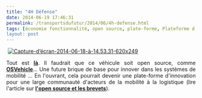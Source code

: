 ```yaml
---
title: "4H Défense"
date: 2014-06-19 17:46:31
permalink: /transportsdufutur/2014/06/4h-defense.html
tags: [économie fonctionnalité, open source, plate-forme, Plateforme d'idées, véhicule mono-usage]
layout: post
---
```


<p> <a class="asset-img-link" href="https://gabrielplassat.github.io/transportsdufutur/wp-content/uploads/sites/6/old/6a0120a66d2ad4970b01a3fd217c43970b-pi.png"><img alt="Capture-d’écran-2014-06-18-à-14.53.31-620x249" border="0" class="asset  asset-image at-xid-6a0120a66d2ad4970b01a3fd217c43970b image-full img-responsive" src="/wp-content/uploads/sites/6/old/6a0120a66d2ad4970b01a3fd217c43970b-800wi.png" title="Capture-d’écran-2014-06-18-à-14.53.31-620x249" /></a></p> <p style="text-align: justify">Tout est <a href="http://www.4hdefense.com/4h-defense/" target="_blank"><strong>là</strong></a>. Il faudrait que ce véhicule soit open source, comme <a href="http://www.osvehicle.com/" target="_blank"><strong>OSVehicle</strong></a>... Une future brique de base pour innover dans les systèmes de mobilité ... En l'ouvrant, cela pourrait devenir une plate-forme d'innovation pour une large communauté d'acteurs de la mobilité à la logistique (lire l'article sur <a href="https://gabrielplassat.github.io/transportsdufutur/2014/06/brevets-open-source-et-innovations.html" target="_blank"><strong>l'open source et les brevets</strong></a>).</p>
